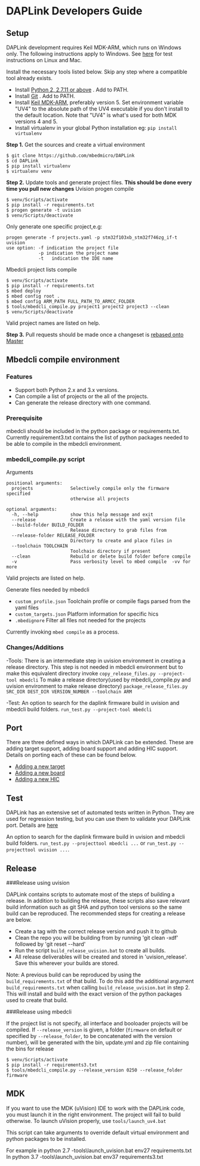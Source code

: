# DAPLink Developers Guide

## Setup
DAPLink development requires Keil MDK-ARM, which runs on Windows only. The following instructions apply to Windows. See  [here](AUTOMATED_TESTS.md) for test instructions on Linux and Mac.

Install the necessary tools listed below. Skip any step where a compatible tool already exists.

* Install [Python 2, 2.7.11 or above](https://www.python.org/downloads/) . Add to PATH.
* Install [Git](https://git-scm.com/downloads) . Add to PATH.
* Install [Keil MDK-ARM](https://www.keil.com/download/product/), preferably version 5. Set environment variable "UV4" to the absolute path of the UV4 executable if you don't install to the default location. Note that "UV4" is what's used for both MDK versions 4 and 5.
* Install virtualenv in your global Python installation eg: `pip install virtualenv`

**Step 1.** Get the sources and create a virtual environment

```
$ git clone https://github.com/mbedmicro/DAPLink
$ cd DAPLink
$ pip install virtualenv
$ virtualenv venv
```

**Step 2.** Update tools and generate project files. **This should be done every time you pull new changes**
Uvision progen compile
```Windows
$ venv/Scripts/activate
$ pip install -r requirements.txt
$ progen generate -t uvision
$ venv/Scripts/deactivate
```
Only generate one specific project,e.g:
```generate one project
progen generate -f projects.yaml -p stm32f103xb_stm32f746zg_if-t uvision
use option: -f indication the project file
            -p indication the project name
            -t   indication the IDE name 
```

Mbedcli project lists compile
```
$ venv/Scripts/activate
$ pip install -r requirements.txt
$ mbed deploy
$ mbed config root .
$ mbed config ARM_PATH FULL_PATH_TO_ARMCC_FOLDER 
$ tools/mbedcli_compile.py project1 project2 project3 --clean
$ venv/Scripts/deactivate
```
Valid project names are listed on help.


**Step 3.** Pull requests should be made once a changeset is [rebased onto Master](https://www.atlassian.com/git/tutorials/merging-vs-rebasing/workflow-walkthrough)

## Mbedcli compile environment

### Features
- Support both Python 2.x and 3.x versions.
- Can compile a list of projects or the all of the projects. 
- Can generate the release directory with one command.

### Prerequisite
mbedcli should be included in the python package or requirements.txt. Currently requirement3.txt contains the list of python packages needed to be able to compile in the mbedcli environment.

### mbedcli_compile.py script
Arguments
```
positional arguments:
  projects              Selectively compile only the firmware specified
                        otherwise all projects

optional arguments:
  -h, --help            show this help message and exit
  --release             Create a release with the yaml version file
  --build-folder BUILD_FOLDER
                        Release directory to grab files from
  --release-folder RELEASE_FOLDER
                        Directory to create and place files in
  --toolchain TOOLCHAIN
                        Toolchain directory if present
  --clean               Rebuild or delete build folder before compile
  -v                    Pass verbosity level to mbed compile  -vv for more
```
Valid projects are listed on help.

Generate files needed by mbedcli
* `custom_profile.json` Toolchain profile or compile flags parsed from the yaml files
* `custom_targets.json` Platform information for specific hics
* `.mbedignore` Filter all files not needed for the projects

Currently invoking `mbed compile` as a process.

### Changes/Additions
-Tools:
There is an intermediate step in uvision environment in creating a release directory. This step is not needed in mbedcli environment but to make this equivalent directory invoke
`copy_release_files.py --project-tool mbedcli`
To make a release directory(used by mbedcli_compile.py and uvision environment to make release directory)
`package_release_files.py SRC_DIR DEST_DIR VERSION_NUMBER --toolchain ARM`


-Test:
An option to search for the daplink firmware build in uvision and mbedcli build folders.
`run_test.py --project-tool mbedcli`


## Port
There are three defined ways in which DAPLink can be extended. These are adding target support, adding board support and adding HIC support. Details on porting each of these can be found below.

* [Adding a new target](PORT_TARGET.md)
* [Adding a new board](PORT_BOARD.md)
* [Adding a new HIC](PORT_HIC.md)


## Test
DAPLink has an extensive set of automated tests written in Python. They are used for regression testing, but you can use them to validate your DAPLink port. Details are [here](AUTOMATED_TESTS.md)

An option to search for the daplink firmware build in uvision and mbedcli build folders.
`run_test.py --projecttool mbedcli ...` or `run_test.py --projecttool uvision ...`.

## Release

###Release using uvision

DAPLink contains scripts to automate most of the steps of building a release. In addition to building the release, these scripts also save relevant build information such as git SHA and python tool versions so the same build can be reproduced. The recommended steps for creating a release are below.

* Create a tag with the correct release version and push it to github
* Clean the repo you will be building from by running 'git clean -xdf' followed by 'git reset --hard'
* Run the script ``build_release_uvision.bat`` to create all builds.
* All release deliverables will be created and stored in 'uvision_release'. Save this wherever your builds are stored.

Note: A previous build can be reproduced by using the ``build_requirements.txt`` of that build.
To do this add the additional argument ``build_requirements.txt`` when calling ``build_release_uvision.bat`` in step 2.
This will install and build with the exact version of the python packages used to create that build.

###Release using mbedcli

If the project list is not specify, all interface and booloader projects will be compiled. If `--release_version` is given, a folder (`firmware` on default or specified by `--release_folder`, to be concatenated with the version number), will be generated with the bin, update.yml and zip file containing the bins for release
```
$ venv/Scripts/activate
$ pip install -r requirements3.txt
$ tools/mbedcli_compile.py --release_version 0250 --release_folder firmware
```

## MDK
If you want to use the MDK (uVision) IDE to work with the DAPLink code, you must launch it in the right environment. The project will fail to build otherwise. To launch uVision properly, use ``tools/launch_uv4.bat``

This script can take arguments to override default virtual environment and python packages to be installed.

For example in python 2.7
-tools\launch_uvision.bat env27 requirements.txt
In python 3.7 
-tools\launch_uvision.bat env37 requirements3.txt
